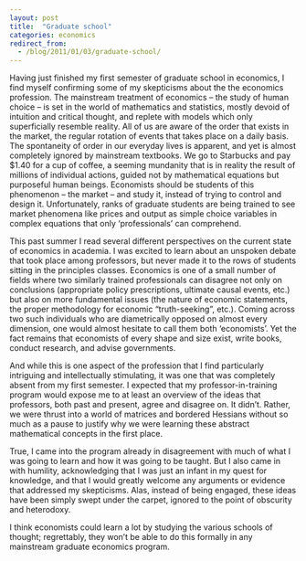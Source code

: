 ```yaml
---
layout: post
title:  "Graduate school"
categories: economics
redirect_from:
  - /blog/2011/01/03/graduate-school/
---
```


Having just finished my first semester of graduate school in economics, I find myself confirming some of my skepticisms about the the economics profession. The mainstream treatment of economics – the study of human choice – is set in the world of mathematics and statistics, mostly devoid of intuition and critical thought, and replete with models which only superficially resemble reality. All of us are aware of the order that exists in the market, the regular rotation of events that takes place on a daily basis. The spontaneity of order in our everyday lives is apparent, and yet is almost completely ignored by mainstream textbooks. We go to Starbucks and pay $1.40 for a cup of coffee, a seeming mundanity that is in reality the result of millions of individual actions, guided not by mathematical equations but purposeful human beings. Economists should be students of this phenomenon – the market – and study it, instead of trying to control and design it. Unfortunately, ranks of graduate students are being trained to see market phenomena like prices and output as simple choice variables in complex equations that only ‘professionals’ can comprehend.

<!-- more -->

This past summer I read several different perspectives on the current state of economics in academia. I was excited to learn about an unspoken debate that took place among professors, but never made it to the rows of students sitting in the principles classes. Economics is one of a small number of fields where two similarly trained professionals can disagree not only on conclusions (appropriate policy prescriptions, ultimate causal events, etc.) but also on more fundamental issues (the nature of economic statements, the proper methodology for economic “truth-seeking”, etc.). Coming across two such individuals who are diametrically opposed on almost every dimension, one would almost hesitate to call them both ‘economists’. Yet the fact remains that economists of every shape and size exist, write books, conduct research, and advise governments.

And while this is one aspect of the profession that I find particularly intriguing and intellectually stimulating, it was one that was completely absent from my first semester. I expected that my professor-in-training program would expose me to at least an overview of the ideas that professors, both past and present, agree and disagree on. It didn’t. Rather, we were thrust into a world of matrices and bordered Hessians without so much as a pause to justify why we were learning these abstract mathematical concepts in the first place.

True, I came into the program already in disagreement with much of what I was going to learn and how it was going to be taught. But I also came in with humility, acknowledging that I was just an infant in my quest for knowledge, and that I would greatly welcome any arguments or evidence that addressed my skepticisms. Alas, instead of being engaged, these ideas have been simply swept under the carpet, ignored to the point of obscurity and heterodoxy.

I think economists could learn a lot by studying the various schools of thought; regrettably, they won’t be able to do this formally in any mainstream graduate economics program.
